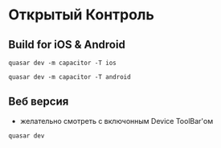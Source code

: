 # Открытый Контроль

## Build for iOS & Android

`quasar dev -m capacitor -T ios`

`quasar dev -m capacitor -T android`

## Веб версия
* желательно смотреть с включонным Device ToolBar'ом

`quasar dev`
